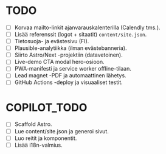# TODO

- [ ] Korvaa mailto-linkit ajanvarauskalenterilla (Calendly tms.).
- [ ] Lisää referenssit (logot + sitaatit) `content/site.json`.
- [ ] Tietosuoja- ja evästesivu (FI).
- [ ] Plausible-analytiikka (ilman evästebanneria).
- [ ] Siirto Astro/Next -projektiin (datavetoinen).
- [ ] Live-demo CTA modal hero-osioon.
- [ ] PWA-manifesti ja service worker offline-tilaan.
- [ ] Lead magnet -PDF ja automaattinen lähetys.
- [ ] GitHub Actions -deploy ja visuaaliset testit.

# COPILOT_TODO
- [ ] Scaffold Astro.
- [ ] Lue content/site.json ja generoi sivut.
- [ ] Luo reitit ja komponentit.
- [ ] Lisää i18n-valmius.
